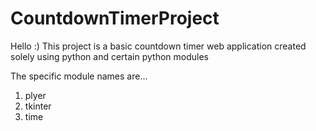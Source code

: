 # CountdownTimerProject
Hello :)
This project is a basic countdown timer web application created solely using python and certain python modules

The specific module names are...
1. plyer
2. tkinter
3. time
